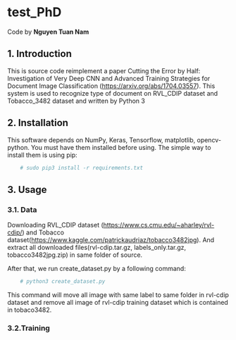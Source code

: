 # test_PhD

Code by **Nguyen Tuan Nam**

## 1. Introduction
This is source code reimplement a paper Cutting the Error by Half: Investigation of Very Deep CNN and Advanced Training
Strategies for Document Image Classification (https://arxiv.org/abs/1704.03557). This system is used to recognize type of document on RVL_CDIP dataset and Tobacco_3482 dataset and written by Python 3


## 2. Installation

This software depends on NumPy, Keras, Tensorflow, matplotlib, opencv-python. You must have them installed before using.
The simple way to install them is using pip: 
```sh
	# sudo pip3 install -r requirements.txt
```

## 3. Usage

### 3.1. Data
Downloading RVL_CDIP dataset (https://www.cs.cmu.edu/~aharley/rvl-cdip/) and Tobacco dataset(https://www.kaggle.com/patrickaudriaz/tobacco3482jpg). And extract all downloaded files(rvl-cdip.tar.gz, labels_only.tar.gz, tobacco3482jpg.zip) in same folder of source.

After that, we run create_dataset.py by a following command: 
```sh
	# python3 create_dataset.py
```
This command will move all image with same label to same folder in rvl-cdip dataset and remove all image of rvl-cdip training dataset which is contained in tobaco3482.

### 3.2.Training
